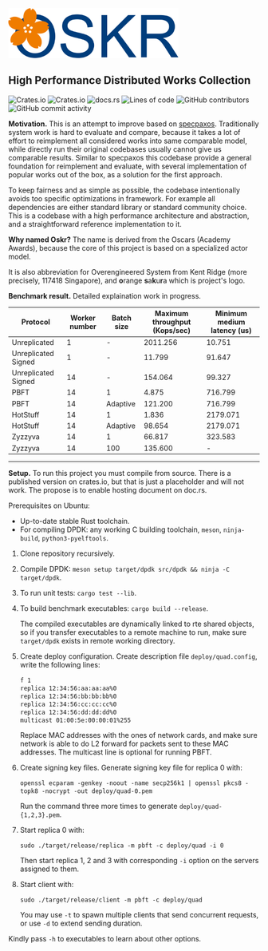 <img src="./logo-banner.svg" height=100>

## High Performance Distributed Works Collection
![Crates.io](https://img.shields.io/crates/v/oskr)
![Crates.io](https://img.shields.io/crates/l/oskr)
![docs.rs](https://img.shields.io/docsrs/oskr)
![Lines of code](https://img.shields.io/tokei/lines/github/sgdxbc/oskr)
![GitHub contributors](https://img.shields.io/github/contributors/sgdxbc/oskr)
![GitHub commit activity](https://img.shields.io/github/commit-activity/m/sgdxbc/oskr)

**Motivation.** This is an attempt to improve based on [specpaxos]. 
Traditionally system work is hard to evaluate and compare, because it takes a
lot of effort to reimplement all considered works into same comparable model,
while directly run their original codebases usually cannot give us comparable
results. Similar to specpaxos this codebase provide a general foundation for
reimplement and evaluate, with several implementation of popular works out of
the box, as a solution for the first approach.

To keep fairness and as simple as possible, the codebase intentionally avoids
too specific optimizations in framework. For example all dependencies are either
standard library or standard community choice. This is a codebase with a high
performance architecture and abstraction, and a straightforward reference
implementation to it.

[specpaxos]: https://github.com/UWSysLab/specpaxos

**Why named Oskr?** The name is derived from the Oscars (Academy Awards), 
because the core of this project is based on a specialized actor model.

It is also abbreviation for Overengineered System from Kent Ridge (more 
precisely, 117418 Singapore), and **o**range **s**a**k**u**r**a which is
project's logo.

**Benchmark result.** Detailed explaination work in progress.

|Protocol|Worker number|Batch size|Maximum throughput (Kops/sec)|Minimum medium latency (us)|
|-------------------|---|-----------|-----------|-----------|
|Unreplicated       |1  |-          |2011.256   |10.751     |
|Unreplicated Signed|1  |-          |11.799     |91.647     |
|Unreplicated Signed|14 |-          |154.064    |99.327     |
|PBFT               |14 |1          |4.875      |716.799    |
|PBFT               |14 |Adaptive   |121.200    |716.799    |
|HotStuff           |14 |1          |1.836      |2179.071   |
|HotStuff           |14 |Adaptive   |98.654     |2179.071   |
|Zyzzyva            |14 |1          |66.817     |323.583    |
|Zyzzyva            |14 |100        |135.600    |-          |


----

**Setup.** To run this project you must compile from source. There is a 
published version on crates.io, but that is just a placeholder and will not 
work. The propose is to enable hosting document on doc.rs.

Prerequisites on Ubuntu:
* Up-to-date stable Rust toolchain.
* For compiling DPDK: any working C building toolchain, `meson`, `ninja-build`,
`python3-pyelftools`.


1.  Clone repository recursively.
2.  Compile DPDK: `meson setup target/dpdk src/dpdk && ninja -C target/dpdk`.
3.  To run unit tests: `cargo test --lib`.
4.  To build benchmark executables: `cargo build --release`.

    The compiled executables are dynamically linked to rte shared objects, so if 
    you transfer executables to a remote machine to run, make sure `target/dpdk` 
    exists in remote working directory.
5.  Create deploy configuration. Create description file `deploy/quad.config`,
    write the following lines:
    ```
    f 1
    replica 12:34:56:aa:aa:aa%0
    replica 12:34:56:bb:bb:bb%0
    replica 12:34:56:cc:cc:cc%0
    replica 12:34:56:dd:dd:dd%0
    multicast 01:00:5e:00:00:01%255
    ```
    Replace MAC addresses with the ones of network cards, and make sure network
    is able to do L2 forward for packets sent to these MAC addresses. The 
    multicast line is optional for running PBFT.
6.  Create signing key files. Generate signing key file for replica 0 with:
    ```
    openssl ecparam -genkey -noout -name secp256k1 | openssl pkcs8 -topk8 -nocrypt -out deploy/quad-0.pem
    ```
    Run the command three more times to generate `deploy/quad-{1,2,3}.pem`.
7.  Start replica 0 with:
    ```
    sudo ./target/release/replica -m pbft -c deploy/quad -i 0
    ```
    Then start replica 1, 2 and 3 with corresponding `-i` option on the servers
    assigned to them.
8.  Start client with:
    ```
    sudo ./target/release/client -m pbft -c deploy/quad
    ```
    You may use `-t` to spawn multiple clients that send concurrent requests, or
    use `-d` to extend sending duration.

Kindly pass `-h` to executables to learn about other options.